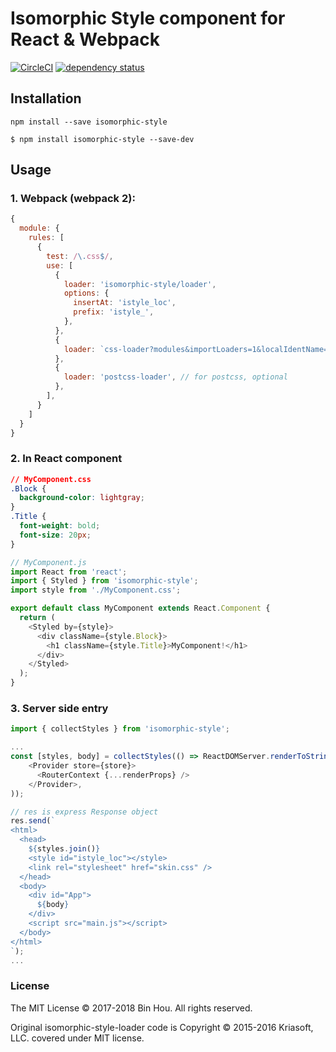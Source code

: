 # Isomorphic Style component for React & Webpack

[![CircleCI](https://circleci.com/gh/kouhin/isomorphic-style/tree/develop.svg?style=svg)](https://circleci.com/gh/kouhin/isomorphic-style/tree/develop)
[![dependency status](https://david-dm.org/kouhin/isomorphic-style.svg?style=flat-square)](https://david-dm.org/kouhin/isomorphic-style)

## Installation

```
npm install --save isomorphic-style
```

```
$ npm install isomorphic-style --save-dev
```

## Usage

### 1. Webpack (webpack 2):

```js
{
  module: {
    rules: [
      {
        test: /\.css$/,
        use: [
          {
            loader: 'isomorphic-style/loader',
            options: {
              insertAt: 'istyle_loc',
              prefix: 'istyle_',
            },
          },
          {
            loader: `css-loader?modules&importLoaders=1&localIdentName=${CSS_IDENT_NAME}`,
          },
          {
            loader: 'postcss-loader', // for postcss, optional
          },
        ],
      }
    ]
  }
}
```

### 2. In React component

```css
// MyComponent.css
.Block {
  background-color: lightgray;
}
.Title {
  font-weight: bold;
  font-size: 20px;
}
```

```javascript
// MyComponent.js
import React from 'react';
import { Styled } from 'isomorphic-style';
import style from './MyComponent.css';

export default class MyComponent extends React.Component {
  return (
    <Styled by={style}>
      <div className={style.Block}>
        <h1 className={style.Title}>MyComponent!</h1>
      </div>
    </Styled>
  );
}
```

### 3. Server side entry

```javascript
import { collectStyles } from 'isomorphic-style';

...
const [styles, body] = collectStyles(() => ReactDOMServer.renderToString(
    <Provider store={store}>
      <RouterContext {...renderProps} />
    </Provider>,
));

// res is express Response object
res.send(`
<html>
  <head>
    ${styles.join()}
    <style id="istyle_loc"></style>
    <link rel="stylesheet" href="skin.css" />
  </head>
  <body>
    <div id="App">
      ${body}
    </div>
    <script src="main.js"></script>
  </body>
</html>
`);
...
```

### License

The MIT License © 2017-2018 Bin Hou. All rights reserved.

Original isomorphic-style-loader code is Copyright © 2015-2016 Kriasoft, LLC. covered under MIT license. 
